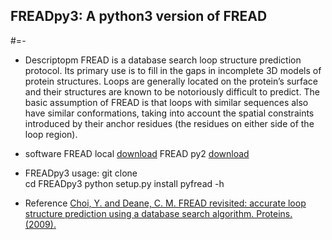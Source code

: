 ## FREADpy3: A python3 version of FREAD
#=-

 * Descriptopm
  FREAD is a database search loop structure prediction protocol. Its primary use is to fill in the gaps in incomplete 3D models of protein structures. Loops are generally located on the protein’s surface and their structures are known to be notoriously difficult to predict. The basic assumption of FREAD is that loops with similar sequences also have similar conformations, taking into account the spatial constraints introduced by their anchor residues (the residues on either side of the loop region).

 * software
  FREAD local [download](!http://opig.stats.ox.ac.uk/webapps/sites/fread/index.html)
  FREAD py2 [download](!http://opig.stats.ox.ac.uk/webapps/newsabdab/sabpred/fread/)

 * FREADpy3 usage:
    git clone  
    cd FREADpy3
    python setup.py install
    pyfread -h

 * Reference
  [Choi, Y. and Deane, C. M. FREAD revisited: accurate loop structure prediction using a database search algorithm. Proteins. (2009).](!https://doi.org/10.1002/prot.22658)

